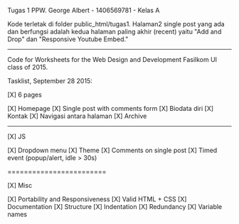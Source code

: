 Tugas 1 PPW. 
George Albert - 1406569781 - Kelas A

Kode terletak di folder public_html/tugas1. Halaman2 single post yang ada dan berfungsi adalah kedua halaman paling akhir (recent) yaitu "Add and Drop" dan "Responsive Youtube Embed."

---------------------------

Code for Worksheets for the Web Design and Development Fasilkom UI class of 2015.

Tasklist, September 28 2015:

[X] 6 pages

[X] Homepage
[X] Single post with comments form
[X] Biodata diri
[X] Kontak
[X] Navigasi antara halaman
[X] Archive

--------------------------

[X] JS

[X] Dropdown menu
[X] Theme
[X] Comments on single post
[X] Timed event (popup/alert, idle > 30s)

========================

[X] Misc

[X] Portability and Responsiveness
[X] Valid HTML + CSS
[X] Documentation
[X] Structure
[X] Indentation 
[X] Redundancy 
[X] Variable names